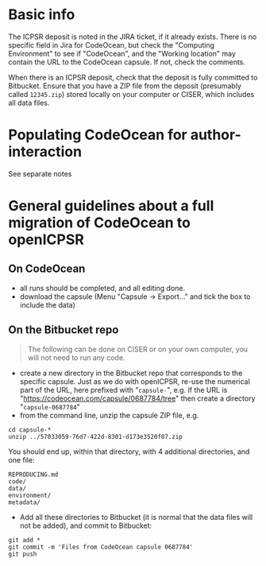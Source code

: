 # Basic info

The ICPSR deposit is noted in the JIRA ticket, if it already exists. There is no specific field in Jira for CodeOcean, but check the "Computing Environment" to see if "CodeOcean", and the "Working location" may contain the URL to the CodeOcean capsule. If not, check the comments.

When there is an ICPSR deposit, check that the deposit is fully committed to Bitbucket. Ensure that you have a ZIP file from the deposit (presumably called `12345.zip`) stored locally on your computer or CISER, which includes all data files.

# Populating CodeOcean for author-interaction

See separate notes

# General guidelines about a full migration of CodeOcean to openICPSR

## On CodeOcean

- all runs should be completed, and all editing done.
- download the capsule (Menu "Capsule -> Export..." and tick the box to include the data)

## On the Bitbucket repo

> The following can be done on CISER or on your own computer, you will not need to run any code.

- create a new directory in the Bitbucket repo that corresponds to the specific capsule. Just as we do with openICPSR, re-use the numerical part of the URL, here prefixed with "`capsule-`", e.g. if the URL is "https://codeocean.com/capsule/0687784/tree" then create a directory "`capsule-0687784`"
- from the command line, unzip the capsule ZIP file, e.g. 
```
cd capsule-*
unzip ../57033059-76d7-422d-8301-d173e3520f07.zip
```
You should end up, within that directory, with 4 additional directories, and one file:
```
REPRODUCING.md
code/
data/
environment/
metadata/
```
- Add all these directories to Bitbucket (it is normal that the data files will not be added), and commit to Bitbucket:
```
git add *
git commit -m 'Files from CodeOcean capsule 0687784'
git push
```

